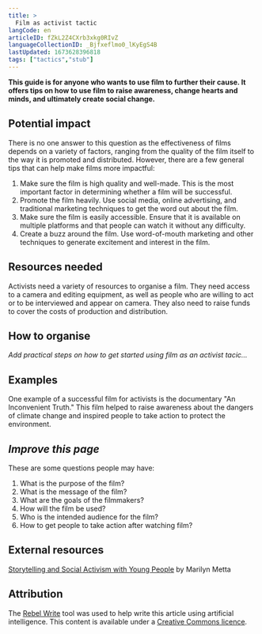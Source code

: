 ```yaml
---
title: >
  Film as activist tactic
langCode: en
articleID: fZkL2Z4CXrb3xkg0RIvZ
languageCollectionID: _Bjfxeflmo0_lKyEgS4B
lastUpdated: 1673628396818
tags: ["tactics","stub"]
---
```


**This guide is for anyone who wants to use film to further their cause. It offers tips on how to use film to raise awareness, change hearts and minds, and ultimately create social change.**

## **Potential impact**

There is no one answer to this question as the effectiveness of films depends on a variety of factors, ranging from the quality of the film itself to the way it is promoted and distributed. However, there are a few general tips that can help make films more impactful:

1.  Make sure the film is high quality and well-made. This is the most important factor in determining whether a film will be successful.
2.  Promote the film heavily. Use social media, online advertising, and traditional marketing techniques to get the word out about the film.
3.  Make sure the film is easily accessible. Ensure that it is available on multiple platforms and that people can watch it without any difficulty.
4.  Create a buzz around the film. Use word-of-mouth marketing and other techniques to generate excitement and interest in the film.

## **Resources needed**

Activists need a variety of resources to organise a film. They need access to a camera and editing equipment, as well as people who are willing to act or to be interviewed and appear on camera. They also need to raise funds to cover the costs of production and distribution.

## How to organise

_Add practical steps on how to get started using film as an activist tacic…_

## **Examples**

One example of a successful film for activists is the documentary "An Inconvenient Truth." This film helped to raise awareness about the dangers of climate change and inspired people to take action to protect the environment.

## _**Improve this page**_

These are some questions people may have:

1.  What is the purpose of the film?
2.  What is the message of the film?
3.  What are the goals of the filmmakers?
4.  How will the film be used?
5.  Who is the intended audience for the film?
6.  How to get people to take action after watching film?

## External resources

[Storytelling and Social Activism with Young People](https://commonslibrary.org/storytelling-and-social-activism-in-young-people/) by Marilyn Metta

## Attribution

The [Rebel Write](https://write.rebel.tools/) tool was used to help write this article using artificial intelligence. This content is available under a [Creative Commons licence](https://creativecommons.org/licenses/by-nc-sa/4.0/).